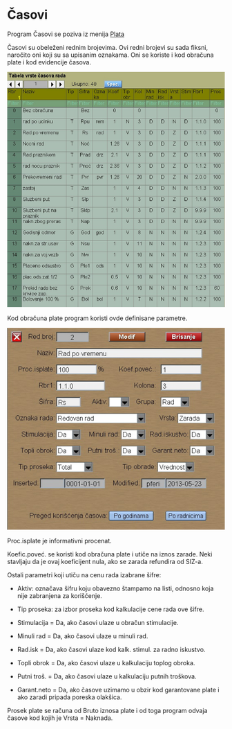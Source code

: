 # Časovi

Program Časovi se poziva iz menija [Plata](../l_sr.md)

Časovi su obeleženi rednim brojevima.
Ovi redni brojevi su sada fiksni, naročito oni koji su
sa upisanim oznakama.
Oni se koriste i kod obračuna plate i kod evidencije časova.

![Image](ob002t.jpg)

Kod obračuna plate program koristi ovde definisane parametre.


![Image](ob0021.jpg)

Proc.isplate je informativni procenat.

Koefic.poveć. se koristi kod obračuna plate i utiče na iznos zarade.
Neki stavljaju da je ovaj koeficijent nula, ako se zarada refundira
od SIZ-a.

Ostali parametri koji utiču na cenu rada izabrane šifre:

- Aktiv: označava šifru koju obavezno štampamo na listi,	odnosno koja nije zabranjena za korišćenje.

- Tip proseka: za izbor proseka kod kalkulacije cene rada ove šifre.

- Stimulacija = Da, ako časovi ulaze u obračun stimulacije.
- Minuli rad  = Da, ako časovi ulaze u minuli rad.
- Rad.isk     = Da, ako časovi ulaze kod kalk. stimul. za radno iskustvo.
- Topli obrok = Da, ako časovi ulaze u kalkulaciju toplog obroka.
- Putni troš. = Da, ako časovi ulaze u kalkulaciju putnih troškova.
- Garant.neto = Da, ako časove uzimamo u obzir kod garantovane plate i ako zaradi pripada poreska olakšica.

Prosek plate se računa od Bruto iznosa plate i od toga
program odvaja časove kod kojih je Vrsta = Naknada.
